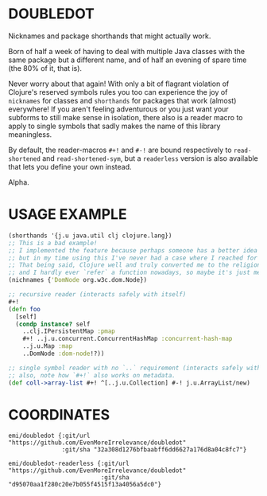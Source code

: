 # DOUBLEDOT

Nicknames and package shorthands that might actually work.

Born of half a week of having to deal with multiple Java classes with the same package but a different name, and of half an evening of spare time (the 80% of it, that is).

Never worry about that again! With only a bit of flagrant violation of Clojure's reserved symbols rules you too can experience the joy of `nicknames` for classes and `shorthands` for packages that work (almost) everywhere! If you aren't feeling adventurous or you just want your subforms to still make sense in isolation, there also is a reader macro to apply to single symbols that sadly makes the name of this library meaningless.

By default, the reader-macros `#+!` and `#-!` are bound respectively to `read-shortened` and `read-shortened-sym`,
but a `readerless` version is also available that lets you define your own instead.

Alpha.

# USAGE EXAMPLE

```clojure
(shorthands '{j.u java.util clj clojure.lang})
;; This is a bad example!
;; I implemented the feature because perhaps someone has a better idea than me on how to use it,
;; but in my time using this I've never had a case where I reached for this.
;; That being said, Clojure well and truly converted me to the religion of the Namespace
;; and I hardly ever `refer` a function nowadays, so maybe it's just me.
(nichnames {'DomNode org.w3c.dom.Node}) 

;; recursive reader (interacts safely with itself)
#+!
(defn foo
  [self]
  (condp instance? self
    ..clj.IPersistentMap :pmap
    #+! ..j.u.concurrent.ConcurrentHashMap :concurrent-hash-map
    ..j.u.Map :map
    ..DomNode :dom-node!?))

;; single symbol reader with no `..` requirement (interacts safely with recursive reader)
;; also, note how `#+!` also works on metadata.
(def coll->array-list #+! ^[..j.u.Collection] #-! j.u.ArrayList/new)
```

# COORDINATES

```
emi/doubledot {:git/url "https://github.com/EvenMoreIrrelevance/doubledot"
               :git/sha "32a308d1276bfbaabff6dd6627a176d8a04c8fc7"}

emi/doubledot-readerless {:git/url "https://github.com/EvenMoreIrrelevance/doubledot"
                          :git/sha "d95070aa1f280c20e7b055f4515f13a4056a5dc0"}
```
